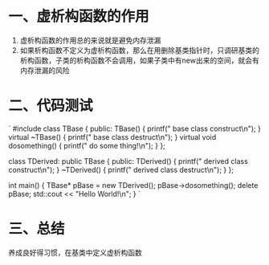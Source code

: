 # 一、虚析构函数的作用

1. 虚析构函数的作用总的来说就是避免内存泄漏
2. 如果析构函数不定义为虚析构函数，那么在用删除基类指针时，只调研基类的析构函数，子类的析构函数不会调用，如果子类中有new出来的空间，就会有内存泄漏的风险

# 二、代码测试

`
#include <iostream>
class TBase
{
public:
	TBase()
	{
		printf(" base class construct\n");
	}
	virtual ~TBase()
	{
		printf(" base class destruct\n");
	}
	virtual void dosomething()
	{
		printf(" do some thing!\n");
	}
};

class TDerived: public TBase
{
public:
	TDerived()
	{
		printf(" derived class construct\n");
	}
	~TDerived()
	{
		printf(" derived class destruct\n");
	}
};

int main()
{
	TBase* pBase = new TDerived();
	pBase->dosomething();
	delete pBase;
    std::cout << "Hello World!\n";
}
`

# 三、总结

养成良好得习惯，在基类中定义虚析构函数
